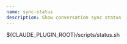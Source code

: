 ```yaml
---
name: sync-status
description: Show conversation sync status
---
```


${CLAUDE_PLUGIN_ROOT}/scripts/status.sh
